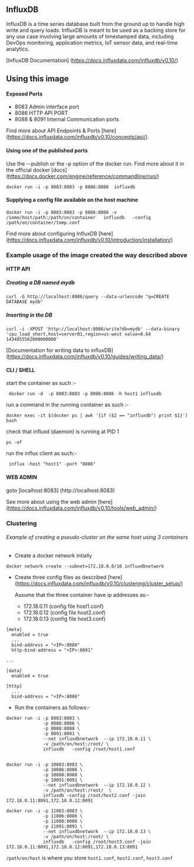 ## InfluxDB 

InfluxDB is a time series database built from the ground up to handle high write and query loads. InfluxDB is meant to be used as a backing store for any use case involving large amounts of timestamped data, including DevOps monitoring, application metrics, IoT sensor data, and real-time analytics.

[InfluxDB Documentation] (https://docs.influxdata.com/influxdb/v0.10/)

## Using this image

#### Exposed Ports 

- 8083  Admin interface port
- 8086  HTTP API PORT
- 8088 & 8091  Internal Communication ports

Find more about API Endpoints & Ports [here] (https://docs.influxdata.com/influxdb/v0.10/concepts/api/).

#### Using one of the published ports 

Use the --publish or the -p option of the docker run. Find more about it in the official docker [docs] (https://docs.docker.com/engine/reference/commandline/run/)

```
docker run -i -p 8083:8083 -p 8086:8086  influxdb 
```
#### Supplying a config file available on the host machine

```
docker run -i -p 8083:8083 -p 8086:8086 -v /some/host/path:/path/on/container   influxdb   -config /path/on/container/temp.conf
```
Find more about configuring InfluxDB [here] (https://docs.influxdata.com/influxdb/v0.10/introduction/installation/)

### Example usage of the image created the way described above
#### HTTP API

##### Creating a DB named mydb
```
curl -G http://localhost:8086/query --data-urlencode "q=CREATE DATABASE mydb"
```
##### Inserting in the DB 
```
curl -i -XPOST 'http://localhost:8086/write?db=mydb' --data-binary 'cpu_load_short,host=server01,region=us-west value=0.64 1434055562000000000'
```
[Documentation for writing data to influxDB] (https://docs.influxdata.com/influxdb/v0.10/guides/writing_data/)

#### CLI / SHELL 

start the container as such :-
```
 docker run -d  -p 8083:8083 -p 8086:8086 -h host1 influxdb
```
run a command in the running container as such :-
```
docker exec -it $(docker ps | awk '{if ($2 == "influxdb") print $1}') bash
```
check that influxd (daemon) is running at PID 1
```
ps -ef
```
run the influx client as such:- 
```
 influx -host "host1" -port "8086"
```

#### WEB ADMIN

goto [localhost:8083] (http://localhost:8083)

See more about using the web admin [here] (https://docs.influxdata.com/influxdb/v0.10/tools/web_admin/)

### Clustering 
###### Example of creating a pseudo-cluster on the same host using 3 containers

- Create a docker network intially 
```
docker network create --subnet=172.18.0.0/16 influxdbnetwork
```
- Create three config files as described [here] (https://docs.influxdata.com/influxdb/v0.10/clustering/cluster_setup/)
  
  Assume that the three container have ip addresses as:-
    - 172.18.0.11  (config file host1.conf)
    - 172.18.0.12  (config file host2.conf)
    - 172.18.0.13  (config file host3.conf)

```
[meta]
  enabled = true
  ...
  bind-address = "<IP>:8088"
  http-bind-address = "<IP>:8091"

...

[data]
  enabled = true

[http]
  ...
  bind-address = "<IP>:8086"
```
- Run the containers as follows:- 
```
docker run -i -p 8083:8083 \
              -p 8086:8086 \
              -p 8088:8088 \
              -p 8091:8091 \
              --net influxdbnetwork  --ip 172.18.0.11 \
              -v /path/on/host:/root/ \
              influxdb   -config /root/host1.conf
              

docker run -i -p 10083:8083 \
              -p 10086:8086 \
              -p 10088:8088 \
              -p 10091:8091 \
              --net influxdbnetwork  --ip 172.18.0.12 \
              -v /path/on/host:/root/  \
              influxdb -config /root/host2.conf -join 172.18.0.11:8091,172.18.0.12:8091

docker run -i -p 11083:8083 \
              -p 11086:8086 \
              -p 11088:8088 \
              -p 11091:8091 \
              --net influxdbnetwork  --ip 172.18.0.13 \
              -v /path/on/host:/root/ \
              influxdb   -config /root/host3.conf -join 172.18.0.11:8091,172.18.0.12:8091,172.18.0.13:8091
```
```/path/on/host``` is where you store ```host1.conf```, ```host2.conf```, ```host3.conf```

